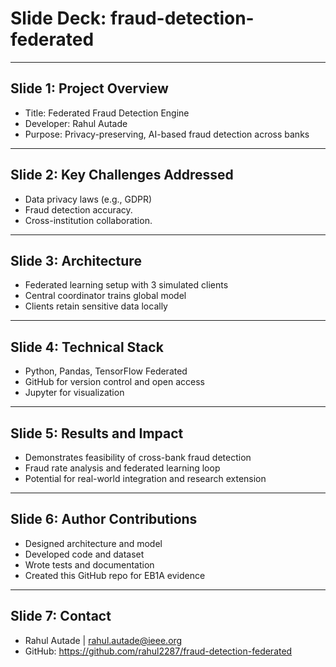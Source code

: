 # Slide Deck: fraud-detection-federated

---

## Slide 1: Project Overview
- Title: Federated Fraud Detection Engine
- Developer: Rahul Autade
- Purpose: Privacy-preserving, AI-based fraud detection across banks

---

## Slide 2: Key Challenges Addressed
- Data privacy laws (e.g., GDPR)
- Fraud detection accuracy.
- Cross-institution collaboration.

---

## Slide 3: Architecture
- Federated learning setup with 3 simulated clients
- Central coordinator trains global model
- Clients retain sensitive data locally

---

## Slide 4: Technical Stack
- Python, Pandas, TensorFlow Federated
- GitHub for version control and open access
- Jupyter for visualization

---

## Slide 5: Results and Impact
- Demonstrates feasibility of cross-bank fraud detection
- Fraud rate analysis and federated learning loop
- Potential for real-world integration and research extension

---

## Slide 6: Author Contributions
- Designed architecture and model
- Developed code and dataset
- Wrote tests and documentation
- Created this GitHub repo for EB1A evidence

---

## Slide 7: Contact
- Rahul Autade | rahul.autade@ieee.org
- GitHub: https://github.com/rahul2287/fraud-detection-federated
